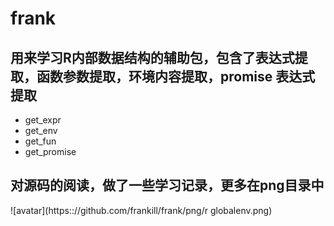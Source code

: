 # frank
## 用来学习R内部数据结构的辅助包，包含了表达式提取，函数参数提取，环境内容提取，promise 表达式提取

+ get_expr
+ get_env
+ get_fun
+ get_promise

## 对源码的阅读，做了一些学习记录，更多在png目录中

![avatar](https:://github.com/frankill/frank/png/r globalenv.png)
